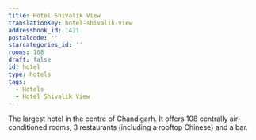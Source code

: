 ```yaml
---
title: Hotel Shivalik View
translationKey: hotel-shivalik-view
addressbook_id: 1421
postalcode: ''
starcategories_id: ''
rooms: 108
draft: false
id: hotel
type: hotels
tags:
  - Hotels
  - Hotel Shivalik View
---
```

The largest hotel in the centre of Chandigarh. It offers 108 centrally air-conditioned rooms, 3 restaurants (including a rooftop Chinese) and a bar.